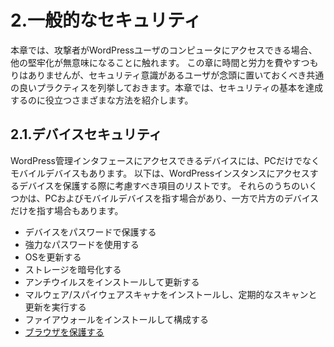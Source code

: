 # 2.一般的なセキュリティ

本章では、攻撃者がWordPressユーザのコンピュータにアクセスできる場合、他の堅牢化が無意味になることに触れます。 この章に時間と労力を費やすつもりはありませんが、セキュリティ意識があるユーザが念頭に置いておくべき共通の良いプラクティスを列挙しておきます。本章では、セキュリティの基本を達成するのに役立つさまざまな方法を紹介します。

## 2.1.デバイスセキュリティ
WordPress管理インタフェースにアクセスできるデバイスには、PCだけでなくモバイルデバイスもあります。 以下は、WordPressインスタンスにアクセスするデバイスを保護する際に考慮すべき項目のリストです。 それらのうちのいくつかは、PCおよびモバイルデバイスを指す場合があり、一方で片方のデバイスだけを指す場合もあります。

* デバイスをパスワードで保護する
* 強力なパスワードを使用する
* OSを更新する
* ストレージを暗号化する
* アンチウイルスをインストールして更新する
* マルウェア/スパイウェアスキャナをインストールし、定期的なスキャンと更新を実行する
* ファイアウォールをインストールして構成する
* [ブラウザを保護する](http://www.cert.org/historical/tech_tips/securing-web-browser-index.cfm)
